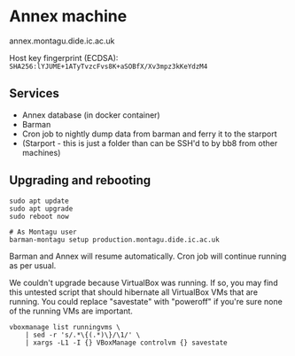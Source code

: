 # Annex machine
annex.montagu.dide.ic.ac.uk

Host key fingerprint (ECDSA): `SHA256:lYJUME+1ATyTvzcFvs8K+aSOBfX/Xv3mpz3kKeYdzM4`

## Services
* Annex database (in docker container)
* Barman
* Cron job to nightly dump data from barman and ferry it to the starport
* (Starport - this is just a folder than can be SSH'd to by bb8 from other machines)

## Upgrading and rebooting
```
sudo apt update
sudo apt upgrade
sudo reboot now

# As Montagu user
barman-montagu setup production.montagu.dide.ic.ac.uk
```
Barman and Annex will resume automatically. Cron job will continue running as per
usual.

We couldn't upgrade because VirtualBox was running. If so, you may find this
untested script that should hibernate all VirtualBox VMs that are running. You
could replace "savestate" with "poweroff" if you're sure none of the running VMs
are important.

```
vboxmanage list runningvms \
    | sed -r 's/.*\{(.*)\}/\1/' \
    | xargs -L1 -I {} VBoxManage controlvm {} savestate
```
